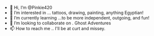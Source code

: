- 👋 Hi, I’m @Pinkie420
- 👀 I’m interested in ... tattoos, drawing, painting, anything Egyptian!
- 🌱 I’m currently learning ...to be more independent, outgoing, and fun!
- 💞️ I’m looking to collaborate on . Ghost Adventures 
- 📫 How to reach me .. I'll be at curt and missey.

<!---
Pinkie420/Pinkie420 is a ✨ special ✨ repository because its `README.md` (this file) appears on your GitHub profile.
You can click the Preview link to take a look at your changes.
--->
